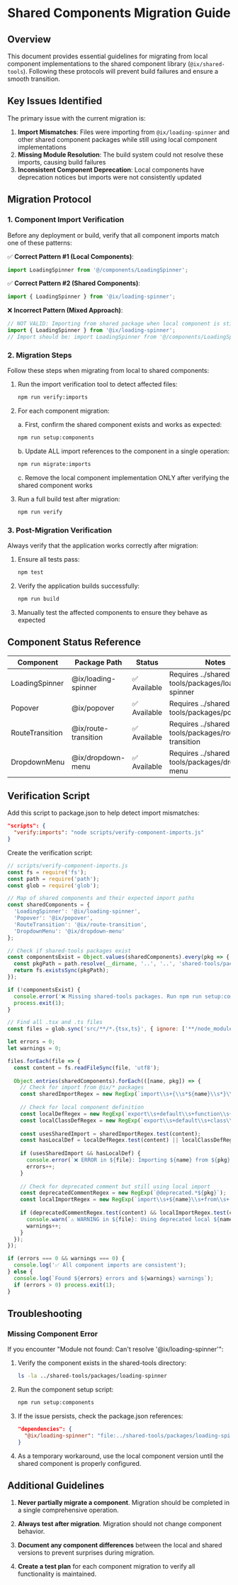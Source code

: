 # Shared Components Migration Guide

## Overview

This document provides essential guidelines for migrating from local component implementations to the shared component library (`@ix/shared-tools`). Following these protocols will prevent build failures and ensure a smooth transition.

## Key Issues Identified

The primary issue with the current migration is:

1. **Import Mismatches**: Files were importing from `@ix/loading-spinner` and other shared component packages while still using local component implementations
2. **Missing Module Resolution**: The build system could not resolve these imports, causing build failures
3. **Inconsistent Component Deprecation**: Local components have deprecation notices but imports were not consistently updated

## Migration Protocol

### 1. Component Import Verification

Before any deployment or build, verify that all component imports match one of these patterns:

✅ **Correct Pattern #1 (Local Components)**: 
```javascript
import LoadingSpinner from '@/components/LoadingSpinner';
```

✅ **Correct Pattern #2 (Shared Components)**:
```javascript
import { LoadingSpinner } from '@ix/loading-spinner';
```

❌ **Incorrect Pattern (Mixed Approach)**:
```javascript
// NOT VALID: Importing from shared package when local component is still in use
import { LoadingSpinner } from '@ix/loading-spinner';
// Import should be: import LoadingSpinner from '@/components/LoadingSpinner';
```

### 2. Migration Steps

Follow these steps when migrating from local to shared components:

1. Run the import verification tool to detect affected files:
   ```bash
   npm run verify:imports
   ```

2. For each component migration:
   
   a. First, confirm the shared component exists and works as expected:
   ```bash
   npm run setup:components
   ```
   
   b. Update ALL import references to the component in a single operation:
   ```bash
   npm run migrate:imports
   ```
   
   c. Remove the local component implementation ONLY after verifying the shared component works

3. Run a full build test after migration:
   ```bash
   npm run verify
   ```

### 3. Post-Migration Verification

Always verify that the application works correctly after migration:

1. Ensure all tests pass:
   ```bash
   npm test
   ```

2. Verify the application builds successfully:
   ```bash
   npm run build
   ```

3. Manually test the affected components to ensure they behave as expected

## Component Status Reference

| Component | Package Path | Status | Notes |
|-----------|--------------|--------|-------|
| LoadingSpinner | @ix/loading-spinner | ✅ Available | Requires ../shared-tools/packages/loading-spinner |
| Popover | @ix/popover | ✅ Available | Requires ../shared-tools/packages/popover |
| RouteTransition | @ix/route-transition | ✅ Available | Requires ../shared-tools/packages/route-transition |
| DropdownMenu | @ix/dropdown-menu | ✅ Available | Requires ../shared-tools/packages/dropdown-menu |

## Verification Script

Add this script to package.json to help detect import mismatches:

```json
"scripts": {
  "verify:imports": "node scripts/verify-component-imports.js"
}
```

Create the verification script:

```javascript
// scripts/verify-component-imports.js
const fs = require('fs');
const path = require('path');
const glob = require('glob');

// Map of shared components and their expected import paths
const sharedComponents = {
  'LoadingSpinner': '@ix/loading-spinner',
  'Popover': '@ix/popover',
  'RouteTransition': '@ix/route-transition',
  'DropdownMenu': '@ix/dropdown-menu'
};

// Check if shared-tools packages exist
const componentsExist = Object.values(sharedComponents).every(pkg => {
  const pkgPath = path.resolve(__dirname, '..', '..', 'shared-tools/packages', pkg.replace('@ix/', ''));
  return fs.existsSync(pkgPath);
});

if (!componentsExist) {
  console.error('❌ Missing shared-tools packages. Run npm run setup:components first.');
  process.exit(1);
}

// Find all .tsx and .ts files
const files = glob.sync('src/**/*.{tsx,ts}', { ignore: ['**/node_modules/**'] });

let errors = 0;
let warnings = 0;

files.forEach(file => {
  const content = fs.readFileSync(file, 'utf8');
  
  Object.entries(sharedComponents).forEach(([name, pkg]) => {
    // Check for import from @ix/* packages
    const sharedImportRegex = new RegExp(`import\\s+{\\s*${name}\\s*}\\s+from\\s+['"]${pkg}['"]`);
    
    // Check for local component definition
    const localDefRegex = new RegExp(`export\\s+default\\s+function\\s+${name}\\s*\\(`);
    const localClassDefRegex = new RegExp(`export\\s+default\\s+class\\s+${name}\\s+`);
    
    const usesSharedImport = sharedImportRegex.test(content);
    const hasLocalDef = localDefRegex.test(content) || localClassDefRegex.test(content);
    
    if (usesSharedImport && hasLocalDef) {
      console.error(`❌ ERROR in ${file}: Importing ${name} from ${pkg} but also defines it locally`);
      errors++;
    }
    
    // Check for deprecated comment but still using local import
    const deprecatedCommentRegex = new RegExp(`@deprecated.*${pkg}`);
    const localImportRegex = new RegExp(`import\\s+${name}\\s+from\\s+['"]@/components/${name}['"]`);
    
    if (deprecatedCommentRegex.test(content) && localImportRegex.test(content)) {
      console.warn(`⚠️ WARNING in ${file}: Using deprecated local ${name} component`);
      warnings++;
    }
  });
});

if (errors === 0 && warnings === 0) {
  console.log('✅ All component imports are consistent');
} else {
  console.log(`Found ${errors} errors and ${warnings} warnings`);
  if (errors > 0) process.exit(1);
}
```

## Troubleshooting

### Missing Component Error

If you encounter "Module not found: Can't resolve '@ix/loading-spinner'":

1. Verify the component exists in the shared-tools directory:
   ```bash
   ls -la ../shared-tools/packages/loading-spinner
   ```

2. Run the component setup script:
   ```bash
   npm run setup:components
   ```

3. If the issue persists, check the package.json references:
   ```json
   "dependencies": {
     "@ix/loading-spinner": "file:../shared-tools/packages/loading-spinner"
   }
   ```

4. As a temporary workaround, use the local component version until the shared component is properly configured.

## Additional Guidelines

1. **Never partially migrate a component**. Migration should be completed in a single comprehensive operation.

2. **Always test after migration**. Migration should not change component behavior.

3. **Document any component differences** between the local and shared versions to prevent surprises during migration.

4. **Create a test plan** for each component migration to verify all functionality is maintained.